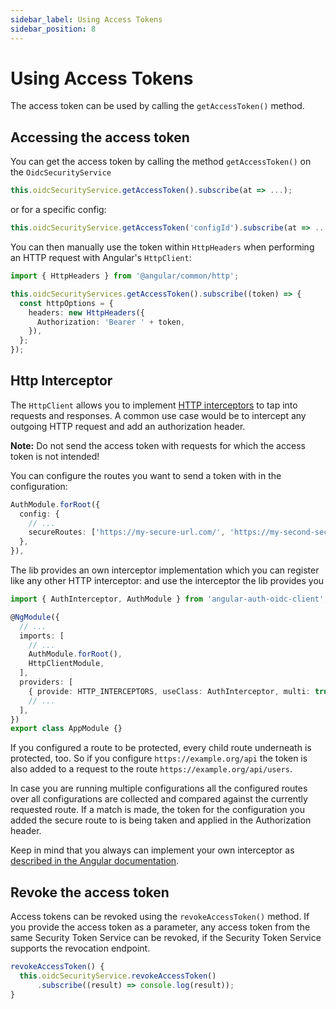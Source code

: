 ```yaml
---
sidebar_label: Using Access Tokens
sidebar_position: 8
---
```


# Using Access Tokens

The access token can be used by calling the `getAccessToken()` method.

## Accessing the access token

You can get the access token by calling the method `getAccessToken()` on the `OidcSecurityService`

```ts
this.oidcSecurityService.getAccessToken().subscribe(at => ...);
```

or for a specific config:

```ts
this.oidcSecurityService.getAccessToken('configId').subscribe(at => ...);
```

You can then manually use the token within `HttpHeaders` when performing an HTTP request with Angular's `HttpClient`:

```ts
import { HttpHeaders } from '@angular/common/http';

this.oidcSecurityServices.getAccessToken().subscribe((token) => {
  const httpOptions = {
    headers: new HttpHeaders({
      Authorization: 'Bearer ' + token,
    }),
  };
});
```

## Http Interceptor

The `HttpClient` allows you to implement [HTTP interceptors](https://angular.io/guide/http#intercepting-requests-and-responses) to tap into requests and responses. A common use case would be to intercept any outgoing HTTP request and add an authorization header.

**Note:** Do not send the access token with requests for which the access token is not intended!

You can configure the routes you want to send a token with in the configuration:

```ts
AuthModule.forRoot({
  config: {
    // ...
    secureRoutes: ['https://my-secure-url.com/', 'https://my-second-secure-url.com/'],
  },
}),
```

The lib provides an own interceptor implementation which you can register like any other HTTP interceptor:
and use the interceptor the lib provides you

```ts
import { AuthInterceptor, AuthModule } from 'angular-auth-oidc-client';

@NgModule({
  // ...
  imports: [
    // ...
    AuthModule.forRoot(),
    HttpClientModule,
  ],
  providers: [
    { provide: HTTP_INTERCEPTORS, useClass: AuthInterceptor, multi: true },
    // ...
  ],
})
export class AppModule {}
```

If you configured a route to be protected, every child route underneath is protected, too. So if you configure `https://example.org/api` the token is also added to a request to the route `https://example.org/api/users`.

In case you are running multiple configurations all the configured routes over all configurations are collected and compared against the currently requested route. If a match is made, the token for the configuration you added the secure route to is being taken and applied in the Authorization header.

Keep in mind that you always can implement your own interceptor as [described in the Angular documentation](https://angular.io/guide/http#intercepting-requests-and-responses).

## Revoke the access token

Access tokens can be revoked using the `revokeAccessToken()` method. If you provide the access token as a parameter, any access token from the same Security Token Service can be revoked, if the Security Token Service supports the revocation endpoint.

```ts
revokeAccessToken() {
  this.oidcSecurityService.revokeAccessToken()
      .subscribe((result) => console.log(result));
}
```
